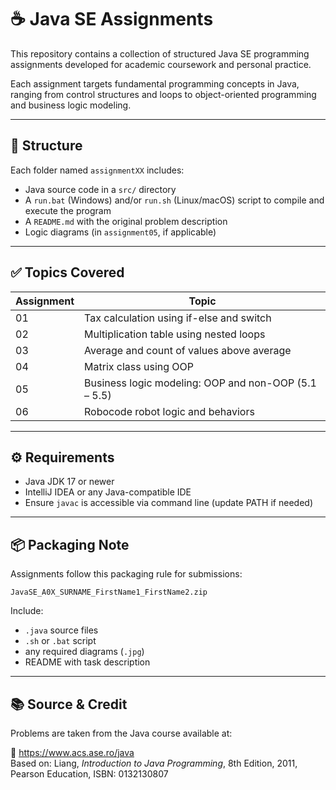 # ☕ Java SE Assignments 

This repository contains a collection of structured Java SE programming assignments developed for academic coursework and personal practice.

Each assignment targets fundamental programming concepts in Java, ranging from control structures and loops to object-oriented programming and business logic modeling.

---

## 📁 Structure

Each folder named `assignmentXX` includes:

- Java source code in a `src/` directory
- A `run.bat` (Windows) and/or `run.sh` (Linux/macOS) script to compile and execute the program
- A `README.md` with the original problem description
- Logic diagrams (in `assignment05`, if applicable)

---

## ✅ Topics Covered

| Assignment | Topic                                                             |
|------------|-------------------------------------------------------------------|
| 01         | Tax calculation using if-else and switch                          |
| 02         | Multiplication table using nested loops                           |
| 03         | Average and count of values above average                         |
| 04         | Matrix class using OOP                                            |
| 05         | Business logic modeling: OOP and non-OOP (5.1 – 5.5)              |
| 06         | Robocode robot logic and behaviors                                |

---

## ⚙️ Requirements

- Java JDK 17 or newer
- IntelliJ IDEA or any Java-compatible IDE
- Ensure `javac` is accessible via command line (update PATH if needed)

---

## 📦 Packaging Note

Assignments follow this packaging rule for submissions:

```
JavaSE_A0X_SURNAME_FirstName1_FirstName2.zip
```

Include:
- `.java` source files
- `.sh` or `.bat` script
- any required diagrams (`.jpg`)
- README with task description

---

## 📚 Source & Credit

Problems are taken from the Java course available at:

🔗 https://www.acs.ase.ro/java  
Based on: Liang, *Introduction to Java Programming*, 8th Edition, 2011, Pearson Education, ISBN: 0132130807
